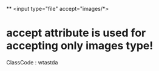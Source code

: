 ** <input type="file" accept="images/*>

# accept attribute is used for accepting only images type! 




 ClassCode : wtastda
